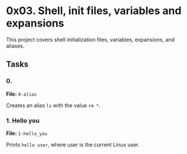 # 0x03. Shell, init files, variables and expansions

This project covers shell initialization files, variables, expansions, and aliases.

## Tasks

### 0. <o>
**File:** `0-alias`

Creates an alias `ls` with the value `rm *`.

### 1. Hello you
**File:** `1-hello_you`

Prints `hello user`, where user is the current Linux user.
